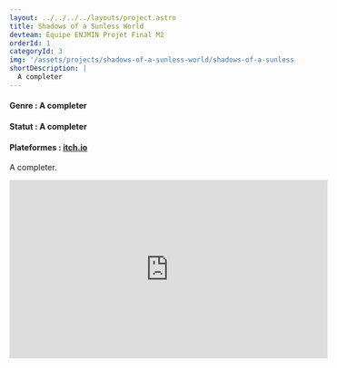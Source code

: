 ```yaml
---
layout: ../../../../layouts/project.astro
title: Shadows of a Sunless World
devteam: Equipe ENJMIN Projet Final M2
orderId: 1
categoryId: 3
img: '/assets/projects/shadows-of-a-sunless-world/shadows-of-a-sunless-world_1.png'
shortDescription: |
  A completer
---
```

<h4><a class="accent">Genre :</a> A completer</h4>
<h4><a class="accent">Statut :</a> A completer</h4>
<h4>
<a class="accent">Plateformes :</a>
<a href="https://eva-abollivier.itch.io/shadows-of-a-sunless-world" class="button_nouppercase">itch.io</a>
</h4>
<p class="description">
A completer.
</p>
<iframe width="560" height="315" src="https://www.youtube-nocookie.com/embed/9Ao_vXmEi4E" title="YouTube video player" frameborder="0" allow="accelerometer; autoplay; clipboard-write; encrypted-media; gyroscope; picture-in-picture; web-share" allowfullscreen></iframe>